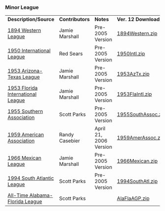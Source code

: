 <h3>Minor League</h3>
<table class="post_content_table"><tbody><tr><td><strong>Description/Source</strong></td>
<td><strong>Contributors</strong></td>
<td><strong>Notes</strong></td>
<td><strong>Ver. 12 Download</strong></td>
</tr>
<tr><td><a href="http://www.stephendrake.com/minor.html" target="_blank" class="postlink" rel="noreferrer">1894 Western League</a></td>
<td>Jamie Marshall</td>
<td>Pre-2005 Version</td>
<td><a href="https://github.com/fishinnabarrel/dmb-homebrew/raw/master/Minor%20League/1894Western.zip" target="_blank" class="postlink" rel="noreferrer">1894Western.zip</a></td>
</tr>
<tr><td><a href="http://www.stephendrake.com/minor.html" target="_blank" class="postlink" rel="noreferrer">1950 International League</a></td>
<td>Red Sears</td>
<td>Pre-2005 Version</td>
<td><a href="https://github.com/fishinnabarrel/dmb-homebrew/raw/master/Minor%20League/1950Intl.zip" target="_blank" class="postlink" rel="noreferrer">1950Intl.zip</a></td>
</tr>
<tr><td><a href="http://www.stephendrake.com/minor.html" target="_blank" class="postlink" rel="noreferrer">1953 Arizona-Texas League</a></td>
<td>Jamie Marshall</td>
<td>Pre-2005 Version</td>
<td><a href="https://github.com/fishinnabarrel/dmb-homebrew/raw/master/Minor%20League/1953AzTx.zip" target="_blank" class="postlink" rel="noreferrer">1953AzTx.zip</a></td>
</tr>
<tr><td><a href="http://www.stephendrake.com/minor.html" target="_blank" class="postlink" rel="noreferrer">1953 Florida International League</a></td>
<td>Jamie Marshall</td>
<td>Pre-2005 Version</td>
<td><a href="https://github.com/fishinnabarrel/dmb-homebrew/raw/master/Minor%20League/1953FlaIntl.zip" target="_blank" class="postlink" rel="noreferrer">1953FlaIntl.zip</a></td>
</tr>
<tr><td><a href="http://www.stephendrake.com/minor.html" target="_blank" class="postlink" rel="noreferrer">1955 Southern Association</a></td>
<td>Scott Parks</td>
<td>Pre-2005 Version</td>
<td><a href="https://github.com/fishinnabarrel/dmb-homebrew/raw/master/Minor%20League/1955SouthAssoc.zip" target="_blank" class="postlink" rel="noreferrer">1955SouthAssoc.zip</a></td>
</tr>
<tr><td><a href="http://www.stephendrake.com/minor.html" target="_blank" class="postlink" rel="noreferrer">1959 American Association</a></td>
<td>Randy Casebier</td>
<td>April 21, 2006 Version</td>
<td><a href="https://github.com/fishinnabarrel/dmb-homebrew/raw/master/Minor%20League/1959AmerAssoc.zip" target="_blank" class="postlink" rel="noreferrer">1959AmerAssoc.zip</a></td>
</tr>
<tr><td><a href="https://gamespy-archives.quaddicted.com/sites/www.sportplanet.com/sbb/apfas/dbs.htm" target="_blank" class="postlink" rel="noreferrer"></a><a href="http://www.stephendrake.com/other.html" target="_blank" class="postlink" rel="noreferrer">1966 Mexican League</a></td>
<td>Jamie Marshall</td>
<td>Pre-2005 Version</td>
<td><a href="https://github.com/fishinnabarrel/dmb-homebrew/raw/master/Minor%20League/1966Mexican.zip" target="_blank" class="postlink" rel="noreferrer">1966Mexican.zip</a></td>
</tr>
<tr><td><a href="http://www.stephendrake.com/minor.html" target="_blank" class="postlink" rel="noreferrer">1994 South Atlantic League</a></td>
<td>Scott Parks</td>
<td>Pre-2005 Version</td>
<td><a href="https://github.com/fishinnabarrel/dmb-homebrew/raw/master/Minor%20League/1994SouthAtl.zip" target="_blank" class="postlink" rel="noreferrer">1994SouthAtl.zip</a></td>
</tr>
<tr><td><a href="https://www.sportsreplays.net/downloads3.htm" target="_blank" class="postlink" rel="noreferrer">All-Time Alabama-Florida League</a></td>
<td>Scott Parks</td>
<td></td>
<td><a href="https://github.com/fishinnabarrel/dmb-homebrew/raw/master/Minor%20League/AlaFlaAGP.zip" target="_blank" class="postlink" rel="noreferrer">AlaFlaAGP.zip</a></td>
</tr>
</tbody></table>